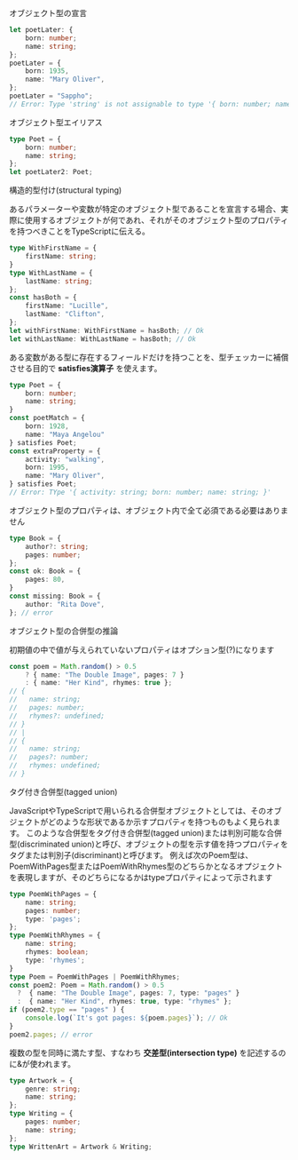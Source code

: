 オブジェクト型の宣言

```typescript
let poetLater: {
    born: number;
    name: string;
};
poetLater = {
    born: 1935,
    name: "Mary Oliver",
};
poetLater = "Sappho";
// Error: Type 'string' is not assignable to type '{ born: number; name: string; }'
```

オブジェクト型エイリアス

```typescript
type Poet = {
    born: number;
    name: string;
};
let poetLater2: Poet;
```

構造的型付け(structural typing)

あるパラメーターや変数が特定のオブジェクト型であることを宣言する場合、実際に使用するオブジェクトが何であれ、それがそのオブジェクト型のプロパティを持つべきことをTypeScriptに伝える。

```typescript
type WithFirstName = {
    firstName: string;
}
type WithLastName = {
    lastName: string;
};
const hasBoth = {
    firstName: "Lucille",
    lastName: "Clifton",
};
let withFirstName: WithFirstName = hasBoth; // Ok
let withLastName: WithLastName = hasBoth; // Ok
```

ある変数がある型に存在するフィールドだけを持つことを、型チェッカーに補償させる目的で **satisfies演算子** を使えます。

```typescript
type Poet = {
    born: number;
    name: string;
}
const poetMatch = {
    born: 1928,
    name: "Maya Angelou"
} satisfies Poet;
const extraProperty = {
    activity: "walking",
    born: 1995,
    name: "Mary Oliver",
} satisfies Poet;
// Error: TYpe '{ activity: string; born: number; name: string; }'
```

オブジェクト型のプロパティは、オブジェクト内で全て必須である必要はありません

```typescript
type Book = {
    author?: string;
    pages: number;
};
const ok: Book = {
    pages: 80,
}
const missing: Book = {
    author: "Rita Dove",
}; // error
```

オブジェクト型の合併型の推論

初期値の中で値が与えられていないプロパティはオプション型(?)になります

```typescript
const poem = Math.random() > 0.5
    ? { name: "The Double Image", pages: 7 }
    : { name: "Her Kind", rhymes: true };
// {
//   name: string;
//   pages: number;
//   rhymes?: undefined;
// }
// |
// {
//   name: string;
//   pages?: number;
//   rhymes: undefined;
// }
```

タグ付き合併型(tagged union)

JavaScriptやTypeScriptで用いられる合併型オブジェクトとしては、そのオブジェクトがどのような形状であるか示すプロパティを持つものもよく見られます。
このような合併型をタグ付き合併型(tagged union)または判別可能な合併型(discriminated union)と呼び、オブジェクトの型を示す値を持つプロパティをタグまたは判別子(discriminant)と呼びます。
例えば次のPoem型は、PoemWithPages型またはPoemWithRhymes型のどちらかとなるオプジェクトを表現しますが、そのどちらになるかはtypeプロパティによって示されます

```typescript
type PoemWithPages = {
    name: string;
    pages: number;
    type: 'pages';
};
type PoemWithRhymes = {
    name: string;
    rhymes: boolean;
    type: 'rhymes';
}
type Poem = PoemWithPages | PoemWithRhymes;
const poem2: Poem = Math.random() > 0.5
  ?  { name: "The Double Image", pages: 7, type: "pages" }
  :  { name: "Her Kind", rhymes: true, type: "rhymes" };
if (poem2.type == "pages" ) {
    console.log(`It's got pages: ${poem.pages}`); // Ok
}
poem2.pages; // error
```

複数の型を同時に満たす型、すなわち **交差型(intersection type)** を記述するのに&が使われます。

```typescript
type Artwork = {
    genre: string;
    name: string;
};
type Writing = {
    pages: number;
    name: string;
};
type WrittenArt = Artwork & Writing;
```
